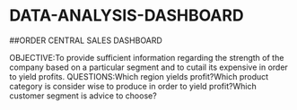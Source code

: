 # DATA-ANALYSIS-DASHBOARD
##ORDER CENTRAL SALES DASHBOARD

OBJECTIVE:To  provide sufficient information regarding the strength of the company based on a particular segment and to cutail its expensive in order to yield profits.
QUESTIONS:Which region yields profit?Which product category is consider wise to produce in order to yield profit?Which customer segment is advice to  choose?

